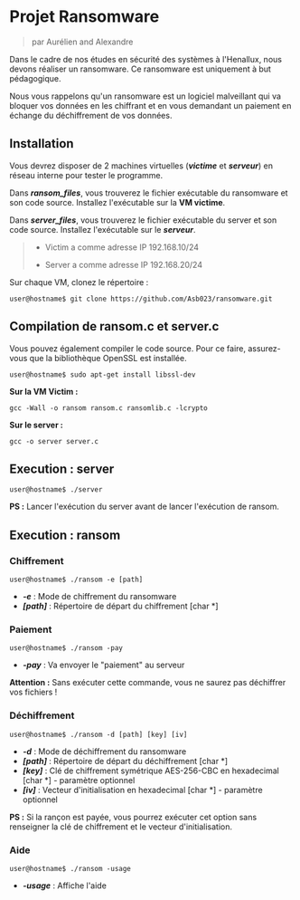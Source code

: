 # Projet Ransomware
> par Aurélien and Alexandre

Dans le cadre de nos études en sécurité des systèmes à l'Henallux, nous devons réaliser un ransomware. Ce ransomware est uniquement à but pédagogique.

Nous vous rappelons qu'un ransomware est un logiciel malveillant qui va bloquer vos données en les chiffrant et en vous demandant un paiement en échange du déchiffrement de vos données.

## Installation

Vous devrez disposer de 2 machines virtuelles (***victime*** et ***serveur***) en réseau interne pour tester le programme.

Dans ***ransom_files***, vous trouverez le fichier exécutable du ransomware et son code source. Installez l'exécutable sur la **VM victime**.
 
Dans ***server_files***, vous trouverez le fichier exécutable du server et son code source. Installez l'exécutable sur le  ***serveur***.


> * Victim a comme adresse IP 192.168.10/24
> 
> * Server a comme adresse IP 192.168.20/24

Sur chaque VM, clonez le répertoire :
```shell
user@hostname$ git clone https://github.com/Asb023/ransomware.git
```

## Compilation de ransom.c et server.c

Vous pouvez également compiler le code source. Pour ce faire, assurez-vous que la bibliothèque OpenSSL est installée.
```shell
user@hostname$ sudo apt-get install libssl-dev
```
**Sur la VM Victim :**
```shell
gcc -Wall -o ransom ransom.c ransomlib.c -lcrypto
```
**Sur le server :**
```shell
gcc -o server server.c
```
## Execution : server

```shell
user@hostname$ ./server
```
**PS :** Lancer l'exécution du server avant de lancer l'exécution de ransom.
## Execution : ransom

### Chiffrement

```shell
user@hostname$ ./ransom -e [path]
```
- ***-e*** : Mode de chiffrement du ransomware
- ***[path]*** : Répertoire de départ du chiffrement [char *]

### Paiement

```shell
user@hostname$ ./ransom -pay
```
- ***-pay*** : Va envoyer le "paiement" au serveur

**Attention :** Sans exécuter cette commande, vous ne saurez pas déchiffrer vos fichiers !

### Déchiffrement
```shell
user@hostname$ ./ransom -d [path] [key] [iv]
```
- ***-d*** : Mode de déchiffrement du ransomware
- ***[path]*** : Répertoire de départ du déchiffrement [char *]
- ***[key]*** : Clé de chiffrement symétrique AES-256-CBC en hexadecimal [char *] - paramètre optionnel
- ***[iv]*** : Vecteur d'initialisation en hexadecimal [char *] - paramètre optionnel

**PS :** Si la rançon est payée, vous pourrez exécuter cet option sans renseigner la clé de chiffrement et le vecteur d'initialisation.
### Aide

```shell
user@hostname$ ./ransom -usage
```
- ***-usage*** : Affiche l'aide
